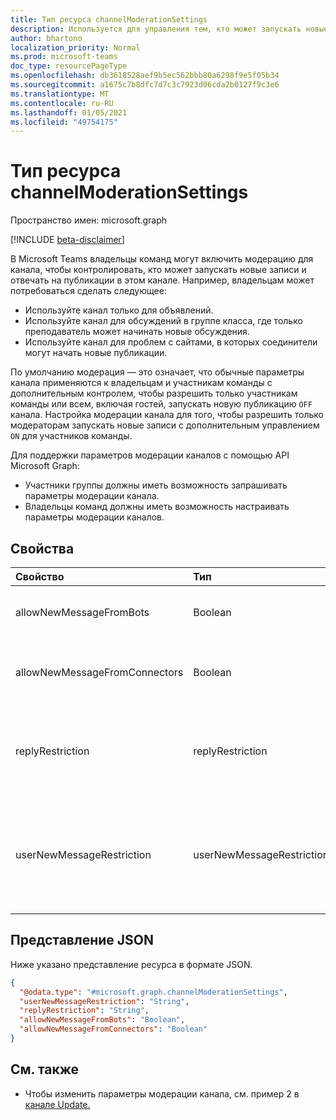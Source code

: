 ```yaml
---
title: Тип ресурса channelModerationSettings
description: Используется для управления тем, кто может запускать новые записи и отвечать на них в канале.
author: bhartono
localization_priority: Normal
ms.prod: microsoft-teams
doc_type: resourcePageType
ms.openlocfilehash: db3618528aef9b5ec562bbb80a6298f9e5f05b34
ms.sourcegitcommit: a1675c7b8dfc7d7c3c7923d06cda2b0127f9c3e6
ms.translationtype: MT
ms.contentlocale: ru-RU
ms.lasthandoff: 01/05/2021
ms.locfileid: "49754175"
---
```

# <a name="channelmoderationsettings-resource-type"></a>Тип ресурса channelModerationSettings

Пространство имен: microsoft.graph

[!INCLUDE [beta-disclaimer](../../includes/beta-disclaimer.md)]

В Microsoft Teams владельцы команд могут включить модерацию для канала, чтобы контролировать, кто может запускать новые записи и отвечать на публикации в этом канале. Например, владельцам может потребоваться сделать следующее:

- Используйте канал только для объявлений.
- Используйте канал для обсуждений в группе класса, где только преподаватель может начинать новые обсуждения.
- Используйте канал для проблем с сайтами, в которых соединители могут начать новые публикации.

По умолчанию модерация — это означает, что обычные параметры канала применяются к владельцам и участникам команды с дополнительным контролем, чтобы разрешить только участникам команды или всем, включая гостей, запускать новую публикацию `OFF` канала. Настройка модерации канала для того, чтобы разрешить только модераторам запускать новые записи с дополнительным управлением `ON` для участников команды.

Для поддержки параметров модерации каналов с помощью API Microsoft Graph:

- Участники группы должны иметь возможность запрашивать параметры модерации канала.
- Владельцы команд должны иметь возможность настраивать параметры модерации каналов.

## <a name="properties"></a>Свойства
|Свойство|Тип|Описание|
|:---|:---|:---|
|allowNewMessageFromBots|Boolean|Указывает, разрешено ли ботам размещать сообщения.|
|allowNewMessageFromConnectors|Boolean|Указывает, разрешено ли соединитетелям размещать сообщения.|
|replyRestriction|replyRestriction|Указывает, кому разрешено отвечать на канал teams. Возможные значения: `everyone`, `authorAndModerators`, `unknownFutureValue`.|
|userNewMessageRestriction|userNewMessageRestriction|Указывает, кому разрешено отправлять сообщения в канал Teams. Возможные значения: `everyone`, `everyoneExceptGuests`, `moderators`, `unknownFutureValue`.|

## <a name="json-representation"></a>Представление JSON
Ниже указано представление ресурса в формате JSON.
<!-- {
  "blockType": "resource",
  "@odata.type": "microsoft.graph.channelModerationSettings"
}
-->
``` json
{
  "@odata.type": "#microsoft.graph.channelModerationSettings",
  "userNewMessageRestriction": "String",
  "replyRestriction": "String",
  "allowNewMessageFromBots": "Boolean",
  "allowNewMessageFromConnectors": "Boolean"
}
```

## <a name="see-also"></a>См. также

- Чтобы изменить параметры модерации канала, см. пример 2 в [канале Update.](../api/channel-patch.md)